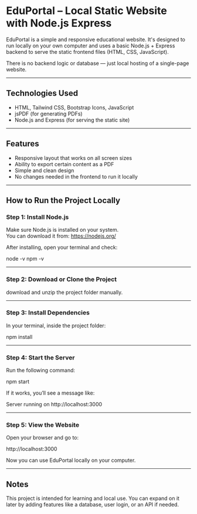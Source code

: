 # EduPortal – Local Static Website with Node.js Express

EduPortal is a simple and responsive educational website. It's designed to run locally on your own computer and uses a basic Node.js + Express backend to serve the static frontend files (HTML, CSS, JavaScript).

There is no backend logic or database — just local hosting of a single-page website.

---

## Technologies Used

- HTML, Tailwind CSS, Bootstrap Icons, JavaScript
- jsPDF (for generating PDFs)
- Node.js and Express (for serving the static site)

---

## Features

- Responsive layout that works on all screen sizes
- Ability to export certain content as a PDF
- Simple and clean design
- No changes needed in the frontend to run it locally

---

## How to Run the Project Locally

### Step 1: Install Node.js

Make sure Node.js is installed on your system.  
You can download it from: https://nodejs.org/

After installing, open your terminal and check:

node -v npm -v

---

### Step 2: Download or Clone the Project

download and unzip the project folder manually.

---

### Step 3: Install Dependencies

In your terminal, inside the project folder:

npm install

---

### Step 4: Start the Server

Run the following command:

npm start

If it works, you’ll see a message like:

Server running on http://localhost:3000

---

### Step 5: View the Website

Open your browser and go to:

http://localhost:3000

Now you can use EduPortal locally on your computer.

---

## Notes

This project is intended for learning and local use. You can expand on it later by adding features like a database, user login, or an API if needed.
